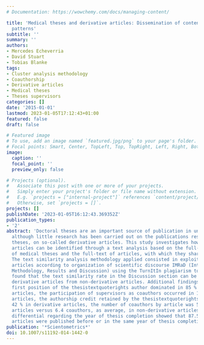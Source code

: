 ```yaml
---
# Documentation: https://wowchemy.com/docs/managing-content/

title: 'Medical theses and derivative articles: Dissemination of contents and publication
  patterns'
subtitle: ''
summary: ''
authors:
- Mercedes Echeverria
- David Stuart
- Tobias Blanke
tags:
- Cluster analysis methodology
- Coauthorship
- Derivative articles
- Medical theses
- Theses supervisors
categories: []
date: '2015-01-01'
lastmod: 2023-01-05T17:12:43+01:00
featured: false
draft: false

# Featured image
# To use, add an image named `featured.jpg/png` to your page's folder.
# Focal points: Smart, Center, TopLeft, Top, TopRight, Left, Right, BottomLeft, Bottom, BottomRight.
image:
  caption: ''
  focal_point: ''
  preview_only: false

# Projects (optional).
#   Associate this post with one or more of your projects.
#   Simply enter your project's folder or file name without extension.
#   E.g. `projects = ["internal-project"]` references `content/project/deep-learning/index.md`.
#   Otherwise, set `projects = []`.
projects: []
publishDate: '2023-01-05T16:12:43.369352Z'
publication_types:
- '2'
abstract: 'Doctoral theses are an important source of publication in universities,
  although little research has been carried out on the publications resulting from
  theses, on so-called derivative articles. This study investigates how derivative
  articles can be identified through a text analysis based on the full-text of a set
  of medical theses and the full-text of articles, with which they shared authorship.
  The text similarity analysis methodology applied consisted in exploiting the full-text
  articles according to organization of scientific discourse IMRaD (Introduction,
  Methodology, Results and Discussion) using the TurnItIn plagiarism tool. The study
  found that the text similarity rate in the Discussion section can be used to discriminate
  derivative articles from non-derivative articles. Additional findings were: the
  first position of the thesistextquoterights author dominated in 85 % of derivative
  articles, the participation of supervisors as coauthors occurred in 100 % of derivative
  articles, the authorship credit retained by the thesistextquoterights author was
  42 % in derivative articles, the number of coauthors by article was 5 in derivative
  articles versus 6.4 coauthors, as average, in non-derivative articles and the time
  differential regarding the year of thesis completion showed that 87.5 % of derivative
  articles were published before or in the same year of thesis completion.'
publication: '*Scientometrics*'
doi: 10.1007/s11192-014-1442-0
---
```

